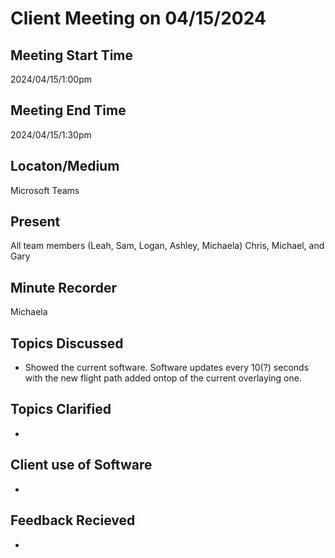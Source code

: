 # Client Meeting on 04/15/2024

## Meeting Start Time
2024/04/15/1:00pm

## Meeting End Time
2024/04/15/1:30pm

## Locaton/Medium
Microsoft Teams

## Present
All team members (Leah, Sam, Logan, Ashley, Michaela) Chris, Michael, and Gary

## Minute Recorder
Michaela

## Topics Discussed
- Showed the current software. Software updates every 10(?) seconds with the new flight path added ontop of the current overlaying one.

## Topics Clarified
-

## Client use of Software
-

## Feedback Recieved
-
